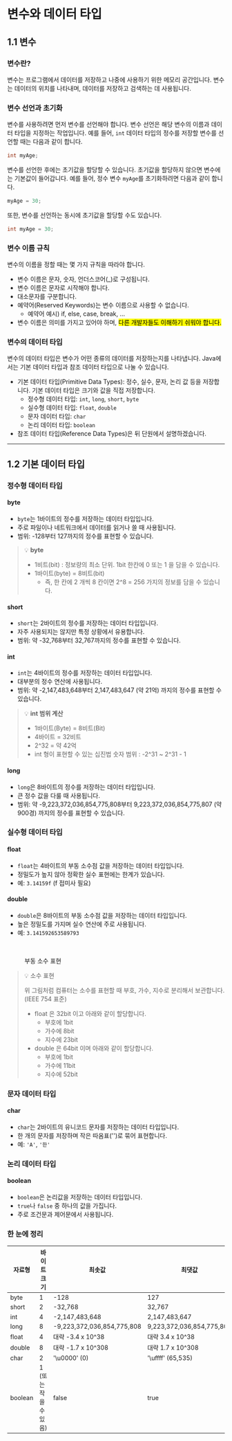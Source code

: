 # 변수와 데이터 타입

## 1.1 변수

### 변수란?

변수는 프로그램에서 데이터를 저장하고 나중에 사용하기 위한 메모리 공간입니다. 변수는 데이터의 위치를 나타내며, 데이터를 저장하고 검색하는 데 사용됩니다.

### 변수 선언과 초기화

변수를 사용하려면 먼저 변수를 선언해야 합니다. 변수 선언은 해당 변수의 이름과 데이터 타입을 지정하는 작업입니다. 예를 들어, `int` 데이터 타입의 정수를 저장할 변수를 선언할 때는 다음과 같이 합니다.

```java
int myAge;
```

변수를 선언한 후에는 초기값을 할당할 수 있습니다. 초기값을 할당하지 않으면 변수에는 기본값이 들어갑니다. 예를 들어, 정수 변수 `myAge`를 초기화하려면 다음과 같이 합니다.

```java
myAge = 30;
```

또한, 변수를 선언하는 동시에 초기값을 할당할 수도 있습니다.

```java
int myAge = 30;
```

### 변수 이름 규칙

변수의 이름을 정할 때는 몇 가지 규칙을 따라야 합니다.

* 변수 이름은 문자, 숫자, 언더스코어(\_)로 구성됩니다.
* 변수 이름은 문자로 시작해야 합니다.
* 대소문자를 구분합니다.
* 예약어(Reserved Keywords)는 변수 이름으로 사용할 수 없습니다.
  * 예약어 예시) if, else, case, break, ...
* 변수 이름은 의미를 가지고 있어야 하며, <mark style="background-color:yellow;">다른 개발자들도 이해하기 쉬워야 합니다.</mark>

### 변수의 데이터 타입

변수의 데이터 타입은 변수가 어떤 종류의 데이터를 저장하는지를 나타냅니다. Java에서는 기본 데이터 타입과 참조 데이터 타입으로 나눌 수 있습니다.

* 기본 데이터 타입(Primitive Data Types): 정수, 실수, 문자, 논리 값 등을 저장합니다. 기본 데이터 타입은 크기와 값을 직접 저장합니다.
  * 정수형 데이터 타입: `int`, `long`, `short`, `byte`
  * 실수형 데이터 타입: `float`, `double`
  * 문자 데이터 타입: `char`
  * 논리 데이터 타입: `boolean`
* 참조 데이터 타입(Reference Data Types)은 뒤 단원에서 설명하겠습니다.



***



## 1.2 기본 데이터 타입

### 정수형 데이터 타입

#### **byte**

* `byte`는 1바이트의 정수를 저장하는 데이터 타입입니다.
* 주로 파일이나 네트워크에서 데이터를 읽거나 쓸 때 사용됩니다.
* 범위: -128부터 127까지의 정수를 표현할 수 있습니다.

> 💡 **byte**
>
> * 1비트(bit) : 정보량의 최소 단위. 1bit 한칸에 0 또는 1 을 담을 수 있습니다.
> * 1바이트(byte) = 8비트(bit)
>   * 즉, 한 칸에 2 개씩 8 칸이면 2^8 = 256 가지의 정보를 담을 수 있습니다.

#### **short**

* `short`는 2바이트의 정수를 저장하는 데이터 타입입니다.
* 자주 사용되지는 않지만 특정 상황에서 유용합니다.
* 범위: 약 -32,768부터 32,767까지의 정수를 표현할 수 있습니다.

#### **int**

* `int`는 4바이트의 정수를 저장하는 데이터 타입입니다.
* 대부분의 정수 연산에 사용됩니다.
* 범위: 약 -2,147,483,648부터 2,147,483,647 (약 21억) 까지의 정수를 표현할 수 있습니다.

> 💡 **int 범위 계산**
>
> * 1바이트(Byte) = 8비트(Bit)
> * 4바이트 = 32비트
> * 2^32 = 약 42억
> * int 형이 표현할 수 있는 십진법 숫자 범위 : -2^31 \~ 2^31 - 1

#### **long**

* `long`은 8바이트의 정수를 저장하는 데이터 타입입니다.
* 큰 정수 값을 다룰 때 사용됩니다.
* 범위: 약 -9,223,372,036,854,775,808부터 9,223,372,036,854,775,807 (약 900경) 까지의 정수를 표현할 수 있습니다.



### 실수형 데이터 타입

#### **float**

* `float`는 4바이트의 부동 소수점 값을 저장하는 데이터 타입입니다.
* 정밀도가 높지 않아 정확한 실수 표현에는 한계가 있습니다.
* 예: `3.14159f` (f 접미사 필요)

#### **double**

* `double`은 8바이트의 부동 소수점 값을 저장하는 데이터 타입입니다.
* 높은 정밀도를 가지며 실수 연산에 주로 사용됩니다.
* 예: `3.141592653589793`

<figure><img src="../.gitbook/assets/스크린샷 2023-10-05 02.50.58.png" alt=""><figcaption><p>부동 소수 표현</p></figcaption></figure>

> 💡 소수 표현
>
> 위 그림처럼 컴퓨터는 소수를 표현할 때 부호, 가수, 지수로 분리해서 보관합니다. (IEEE 754 표준)
>
> * float 은 32bit 이고 아래와 같이 할당합니다.
>   * 부호에 1bit
>   * 가수에 8bit
>   * 지수에 23bit
> * double 은 64bit 이며 아래와 같이 할당합니다.
>   * 부호에 1bit
>   * 가수에 11bit
>   * 지수에 52bit

####

### 문자 데이터 타입

#### **char**

* `char`는 2바이트의 유니코드 문자를 저장하는 데이터 타입입니다.
* 한 개의 문자를 저장하며 작은 따옴표('')로 묶어 표현합니다.
* 예: `'A'`, `'한'`

### 논리 데이터 타입

#### **boolean**

* `boolean`은 논리값을 저장하는 데이터 타입입니다.
* `true`나 `false` 중 하나의 값을 가집니다.
* 주로 조건문과 제어문에서 사용됩니다.



### 한 눈에 정리

<table data-full-width="true"><thead><tr><th>자료형</th><th>바이트 크기</th><th>최솟값</th><th>최댓값</th></tr></thead><tbody><tr><td>byte</td><td>1</td><td>-128</td><td>127</td></tr><tr><td>short</td><td>2</td><td>-32,768</td><td>32,767</td></tr><tr><td>int</td><td>4</td><td>-2,147,483,648</td><td>2,147,483,647</td></tr><tr><td>long</td><td>8</td><td>-9,223,372,036,854,775,808</td><td>9,223,372,036,854,775,807</td></tr><tr><td>float</td><td>4</td><td>대략 -3.4 x 10^38</td><td>대략 3.4 x 10^38</td></tr><tr><td>double</td><td>8</td><td>대략 -1.7 x 10^308</td><td>대략 1.7 x 10^308</td></tr><tr><td>char</td><td>2</td><td>'\u0000' (0)</td><td>'\uffff' (65,535)</td></tr><tr><td>boolean</td><td>1 (또는 작을 수 있음)</td><td>false</td><td>true</td></tr></tbody></table>



